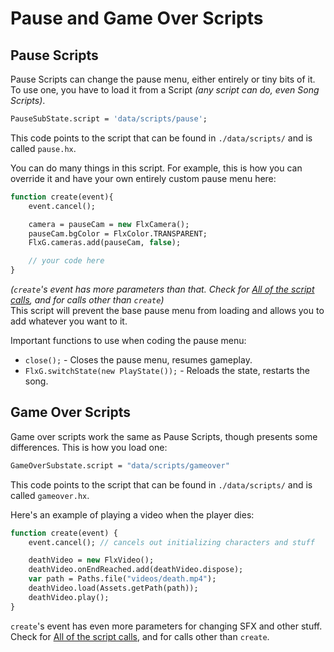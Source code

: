 # Pause and Game Over Scripts

## Pause Scripts
Pause Scripts can change the pause menu, either entirely or tiny bits of it.<br>
To use one, you have to load it from a Script *(any script can do, even Song Scripts)*.
```hx
PauseSubState.script = 'data/scripts/pause';
```
This code points to the script that can be found in ``./data/scripts/`` and is called ``pause.hx``.

You can do many things in this script. For example, this is how you can override it and have your own entirely custom pause menu here:
```hx
function create(event){
    event.cancel();

    camera = pauseCam = new FlxCamera();
    pauseCam.bgColor = FlxColor.TRANSPARENT;
    FlxG.cameras.add(pauseCam, false);

    // your code here
}
```
*(``create``'s event has more parameters than that. Check for <a href="./All of the script calls.md">All of the script calls</a>, and for calls other than ``create``)*<br>
This script will prevent the base pause menu from loading and allows you to add whatever you want to it.

Important functions to use when coding the pause menu:
- `close();` - Closes the pause menu, resumes gameplay.
- `FlxG.switchState(new PlayState());` - Reloads the state, restarts the song.

## Game Over Scripts
Game over scripts work the same as Pause Scripts, though presents some differences.
This is how you load one:
```hx
GameOverSubstate.script = "data/scripts/gameover"
```
This code points to the script that can be found in ``./data/scripts/`` and is called ``gameover.hx``.

Here's an example of playing a video when the player dies:
```hx
function create(event) {
    event.cancel(); // cancels out initializing characters and stuff

    deathVideo = new FlxVideo();
    deathVideo.onEndReached.add(deathVideo.dispose);
    var path = Paths.file("videos/death.mp4");
	deathVideo.load(Assets.getPath(path));
	deathVideo.play();
}
```

``create``'s event has even more parameters for changing SFX and other stuff. Check for <a href="./All of the script calls.md">All of the script calls</a>, and for calls other than ``create``.